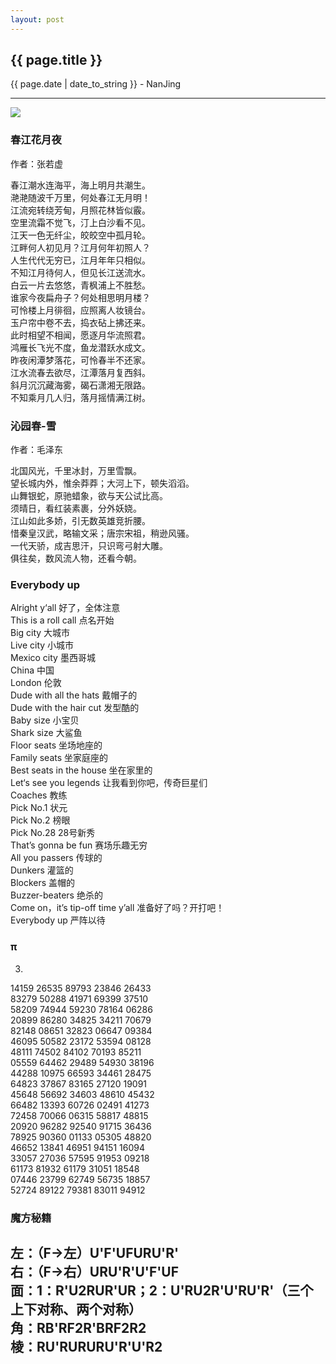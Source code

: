 ```yaml
---
layout: post
---
```


<h2>{{ page.title }}</h2>
<p class='meta'>{{ page.date | date_to_string }} - NanJing</p>

---
![](http://www.nba.com/media/global/mainhdr_03.jpg)

### 春江花月夜 ###
作者：张若虚

春江潮水连海平，海上明月共潮生。  
滟滟随波千万里，何处春江无月明！  
江流宛转绕芳甸，月照花林皆似霰。  
空里流霜不觉飞，汀上白沙看不见。  
江天一色无纤尘，皎皎空中孤月轮。  
江畔何人初见月？江月何年初照人？  
人生代代无穷已，江月年年只相似。  
不知江月待何人，但见长江送流水。  
白云一片去悠悠，青枫浦上不胜愁。  
谁家今夜扁舟子？何处相思明月楼？  
可怜楼上月徘徊，应照离人妆镜台。  
玉户帘中卷不去，捣衣砧上拂还来。  
此时相望不相闻，愿逐月华流照君。  
鸿雁长飞光不度，鱼龙潜跃水成文。  
昨夜闲潭梦落花，可怜春半不还家。  
江水流春去欲尽，江潭落月复西斜。  
斜月沉沉藏海雾，碣石潇湘无限路。  
不知乘月几人归，落月摇情满江树。  


### 沁园春-雪 ###
作者：毛泽东

北国风光，千里冰封，万里雪飘。  
望长城内外，惟余莽莽；大河上下，顿失滔滔。  
山舞银蛇，原驰蜡象，欲与天公试比高。  
须晴日，看红装素裹，分外妖娆。  
江山如此多娇，引无数英雄竞折腰。  
惜秦皇汉武，略输文采；唐宗宋祖，稍逊风骚。  
一代天骄，成吉思汗，只识弯弓射大雕。  
俱往矣，数风流人物，还看今朝。  

### Everybody up ###
Alright y‘all 好了，全体注意  
This is a roll call 点名开始  
Big city 大城市  
Live city 小城市  
Mexico city 墨西哥城  
China 中国  
London 伦敦  
Dude with all the hats 戴帽子的  
Dude with the hair cut 发型酷的  
Baby size 小宝贝  
Shark size 大鲨鱼  
Floor seats 坐场地座的  
Family seats 坐家庭座的  
Best seats in the house 坐在家里的  
Let‘s see you legends 让我看到你吧，传奇巨星们  
Coaches 教练  
Pick No.1 状元  
Pick No.2 榜眼  
Pick No.28 28号新秀  
That’s gonna be fun 赛场乐趣无穷  
All you passers 传球的  
Dunkers 灌篮的  
Blockers 盖帽的  
Buzzer-beaters 绝杀的  
Come on，it’s tip-off time y’all 准备好了吗？开打吧！  
Everybody up 严阵以待  

### π ###
3.

14159 26535 89793 23846 26433  
83279 50288 41971 69399 37510  
58209 74944 59230 78164 06286  
20899 86280 34825 34211 70679  
82148 08651 32823 06647 09384  
46095 50582 23172 53594 08128  
48111 74502 84102 70193 85211  
05559 64462 29489 54930 38196  
44288 10975 66593 34461 28475  
64823 37867 83165 27120 19091  
45648 56692 34603 48610 45432  
66482 13393 60726 02491 41273  
72458 70066 06315 58817 48815  
20920 96282 92540 91715 36436  
78925 90360 01133 05305 48820  
46652 13841 46951 94151 16094  
33057 27036 57595 91953 09218  
61173 81932 61179 31051 18548  
07446 23799 62749 56735 18857  
52724 89122 79381 83011 94912  

### 魔方秘籍 ###
左：（F→左）U'F'UFURU'R'  
右：（F→右）URU'R'U'F'UF  
面：1：R'U2RUR'UR；2：U'RU2R'U'RU'R'（三个上下对称、两个对称）  
角：RB'RF2R'BRF2R2  
棱：RU'RURURU'R'U'R2  
---

